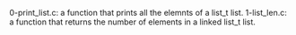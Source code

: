 0-print_list.c: a function that prints all the elemnts of a list_t list.
1-list_len.c: a function that returns the number of elements in a linked list_t list.
